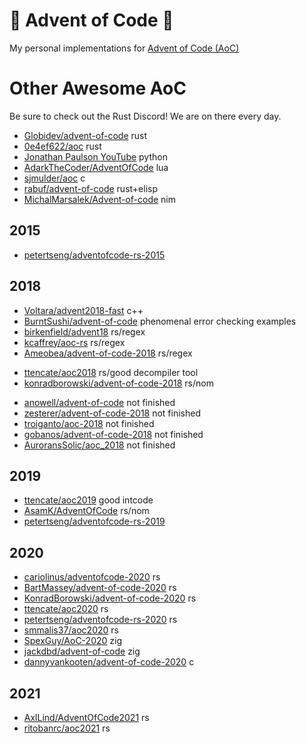 # 🎄 Advent of Code 🎄

My personal implementations for
[Advent of Code (AoC)](https://adventofcode.com/)



# Other Awesome AoC

Be sure to check out the Rust Discord! We are on there every day.

* [Globidev/advent-of-code](https://github.com/Globidev/advent-of-code) rust
* [0e4ef622/aoc](https://github.com/0e4ef622/aoc) rust
* [Jonathan Paulson YouTube](https://www.youtube.com/watch?v=R19aQppUh-M) python
* [AdarkTheCoder/AdventOfCode](https://github.com/AdarkTheCoder/AdventOfCode) lua
* [sjmulder/aoc](https://github.com/sjmulder/aoc) c
* [rabuf/advent-of-code](https://github.com/rabuf/advent-of-code) rust+elisp
* [MichalMarsalek/Advent-of-code](https://github.com/MichalMarsalek/Advent-of-code) nim

## 2015

- [petertseng/adventofcode-rs-2015](https://github.com/petertseng/adventofcode-rs-2015)

## 2018

* [Voltara/advent2018-fast](https://github.com/Voltara/advent2018-fast) c++
* [BurntSushi/advent-of-code](https://github.com/BurntSushi/advent-of-code) phenomenal error checking examples
* [birkenfield/advent18](https://github.com/birkenfeld/advent18) rs/regex
* [kcaffrey/aoc-rs](https://github.com/kcaffrey/aoc-rs) rs/regex
* [Ameobea/advent-of-code-2018](https://github.com/Ameobea/advent-of-code-2018) rs/regex
- [ttencate/aoc2018](https://github.com/ttencate/aoc2018) rs/good decompiler tool
- [konradborowski/advent-of-code-2018](https://gitlab.com/KonradBorowski/advent-of-code-2018) rs/nom


* [anowell/advent-of-code](https://github.com/anowell/advent-of-code) not finished
* [zesterer/advent-of-code-2018](https://github.com/zesterer/advent-of-code-2018) not finished
* [troiganto/aoc-2018](https://github.com/troiganto/aoc-2018) not finished
* [gobanos/advent-of-code-2018](https://github.com/gobanos/advent-of-code-2018) not finished
* [AuroransSolic/aoc_2018](https://github.com/AuroransSolis/aoc_2018) not finished

## 2019

- [ttencate/aoc2019](https://github.com/ttencate/aoc2019) good intcode
- [AsamK/AdventOfCode](https://github.com/AsamK/AdventOfCode) rs/nom
- [petertseng/adventofcode-rs-2019](https://github.com/petertseng/adventofcode-rs-2019)

## 2020

- [cariolinus/adventofcode-2020](https://github.com/coriolinus/adventofcode-2020) rs
- [BartMassey/advent-of-code-2020](https://github.com/BartMassey/advent-of-code-2020) rs
- [KonradBorowski/advent-of-code-2020](https://gitlab.com/KonradBorowski/advent-of-code-2020) rs
- [ttencate/aoc2020](https://github.com/ttencate/aoc2020) rs
- [petertseng/adventofcode-rs-2020](https://github.com/petertseng/adventofcode-rs-2020) rs
- [smmalis37/aoc2020](https://github.com/smmalis37/aoc2020) rs
- [SpexGuy/AoC-2020](https://github.com/SpexGuy/AoC-2020) zig
- [jackdbd/advent-of-code](https://github.com/jackdbd/advent-of-code) zig
- [dannyvankooten/advent-of-code-2020](https://github.com/dannyvankooten/advent-of-code-2020) c

## 2021

- [AxlLind/AdventOfCode2021](https://github.com/AxlLind/AdventOfCode2021) rs
- [ritobanrc/aoc2021](https://github.com/ritobanrc/aoc2021) rs
